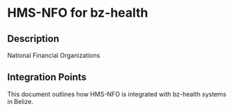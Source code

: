 # HMS-NFO for bz-health

## Description

National Financial Organizations

## Integration Points

This document outlines how HMS-NFO is integrated with bz-health systems in Belize.
